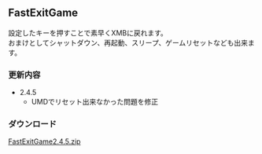 FastExitGame
----

設定したキーを押すことで素早くXMBに戻れます。  
おまけとしてシャットダウン、再起動、スリープ、ゲームリセットなども出来ます。

### 更新内容
* 2.4.5
    * UMDでリセット出来なかった問題を修正

### ダウンロード
[FastExitGame2.4.5.zip](./download/FastExitGame2.4.5.zip)
